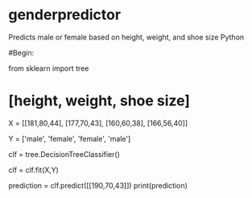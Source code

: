 # genderpredictor
Predicts male or female based on height, weight, and shoe size
Python

#Begin:

from sklearn import tree

# [height, weight, shoe size]
X = [[181,80,44], [177,70,43], [160,60,38], [166,56,40]]

Y = ['male', 'female', 'female', 'male']

clf = tree.DecisionTreeClassifier()

clf = clf.fit(X,Y)

prediction = clf.predict([[190,70,43]])
print(prediction)
